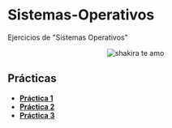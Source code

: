 # Sistemas-Operativos
Ejercicios de "Sistemas Operativos"
<p align="center">
  <img src= "https://i.pinimg.com/736x/61/e7/8b/61e78b38b7ba772166c4927d56dbb27f.jpg" alt = "shakira te amo"/>
</p>

## Prácticas
* [**Práctica 1**](https://github.com/agusrnfr/Sistemas-Operativos/blob/main/Practicas/Practica%201/Practica%201.pdf)
* [**Práctica 2**](https://github.com/agusrnfr/Sistemas-Operativos/blob/main/Practicas/Practica%202/Practica%202.pdf)
* [**Práctica 3**](https://github.com/agusrnfr/Sistemas-Operativos/blob/main/Practicas/Practica%203/Practica%203.pdf)
